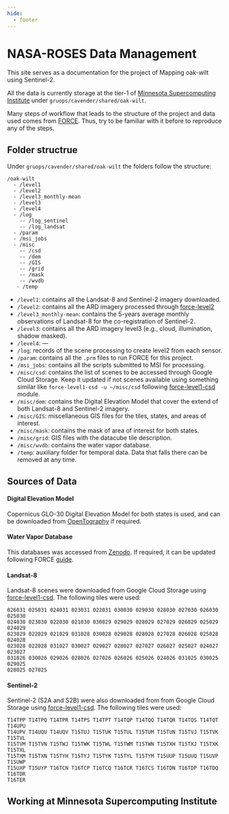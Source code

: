 ```yaml
---
hide:
  - footer
---
```


# NASA-ROSES Data Management

This site serves as a documentation for the project of Mapping oak-wilt
using Sentinel-2.

All the data is currently storage at the tier-1 of [Minnesota
Supercomputing Institute](https://www.msi.umn.edu/) under
`gruops/cavender/shared/oak-wilt`.

Many steps of workflow that leads to the structure of the project and
data used comes from
[FORCE](https://force-eo.readthedocs.io/en/latest/). Thus, try to be
familiar with it before to reproduce any of the steps.

## Folder structrue

Under `gruops/cavender/shared/oak-wilt` the folders follow the
structure:

    /oak-wilt
      - /level1
      - /level2
      - /level3_monthly-mean
      - /level3
      - /level4
      - /log
        -- /log_sentinel
        -- /log_landsat
      - /param
      - /msi_jobs
      - /misc
        -- /csd
        -- /dem
        -- /GIS
        -- /grid
        -- /mask
        -- /wvdb
       - /temp

-   `/level1`: contains all the Landsat-8 and Sentinel-2 imagery
    downloaded.
-   `/level2`: contains all the ARD imagery processed through
    [force-level2](https://force-eo.readthedocs.io/en/latest/howto/l2-ard.html#tut-ard)
-   `/level3_monthly-mean`: contains the 5-years average monthly
    observations of Landsat-8 for the co-registration of Sentinel-2.
-   `/level3`: contains all the ARD imagery level3 (e.g., cloud,
    illumination, shadow masked).
-   `/level4`: —
-   `/log`: records of the scene processing to create level2 from each
    sensor.
-   `/param`: contains all the `.prm` files to run FORCE for this
    project.
-   `/msi_jobs`: contains all the scripts submitted to MSI for
    processing.
-   `/misc/csd`: contains the list of scenes to be accessed through
    Google Cloud Storage. Keep it updated if not scenes available using
    something similar like `force-level1-csd -u ~/misc/csd` following
    [force-level1-csd](https://force-eo.readthedocs.io/en/latest/howto/level1-csd.html#tut-l1csd)
    module.
-   `/misc/dem`: contains the Digital Elevation Model that cover the
    extend of both Landsat-8 and Sentinel-2 imagery.
-   `/misc/GIS`: miscellaneous GIS files for the tiles, states, and
    areas of interest.
-   `/misc/mask`: contains the mask of area of interest for both states.
-   `/misc/grid`: GIS files with the datacube tile description.
-   `/misc/wvdb`: contains the water vapor database.
-   `/temp`: auxiliary folder for temporal data. Data that falls there
    can be removed at any time.

## Sources of Data

#### Digital Elevation Model

Copernicus GLO-30 Digital Elevation Model for both states is used, and
can be downloaded from
[OpenTography](https://portal.opentopography.org/raster?opentopoID=OTSDEM.032021.4326.3)
if required.

#### Water Vapor Database

This databases was accessed from
[Zenodo](https://zenodo.org/record/4468701#.YfF4IPvF05k). If required,
it can be updated following FORCE
[guide](https://force-eo.readthedocs.io/en/latest/howto/wvdb.html).

#### Landsat-8

Landsat-8 scenes were downloaded from Google Cloud Storage using
[force-level1-csd](https://force-eo.readthedocs.io/en/latest/howto/level1-csd.html).
The following tiles were used:

    026031 025031 024031 023031 022031 030030 029030 028030 027030 026030 025030 
    024030 023030 022030 021030 030029 029029 028029 027029 026029 025029 024029 
    023029 022029 021029 031028 030028 029028 028028 027028 026028 025028 024028 
    023028 022028 031027 030027 029027 028027 027027 026027 025027 024027 023027 
    031026 030026 029026 028026 027026 026026 025026 024026 031025 030025 029025 
    028025 027025

#### Sentinel-2

Sentinel-2 (S2A and S2B) were also downloaded from from Google Cloud
Storage using
[force-level1-csd](https://force-eo.readthedocs.io/en/latest/howto/level1-csd.html).
The following tiles were used:

    T14TPP T14TPQ T14TPR T14TPS T14TPT T14TQP T14TQQ T14TQR T14TQS T14TQT T14UPU 
    T14UPV T14UQU T14UQV T15TUJ T15TUK T15TUL T15TUM T15TUN T15TVJ T15TVK T15TVL 
    T15TVM T15TVN T15TWJ T15TWK T15TWL T15TWM T15TWN T15TXH T15TXJ T15TXK T15TXL 
    T15TXM T15TXN T15TYH T15TYJ T15TYK T15TYL T15TYM T15UUP T15UUQ T15UVP T15UWP 
    T15UXP T15UYP T16TCN T16TCP T16TCQ T16TCR T16TCS T16TDN T16TDP T16TDQ T16TDR 
    T16TER

## Working at Minnesota Supercomputing Institute
